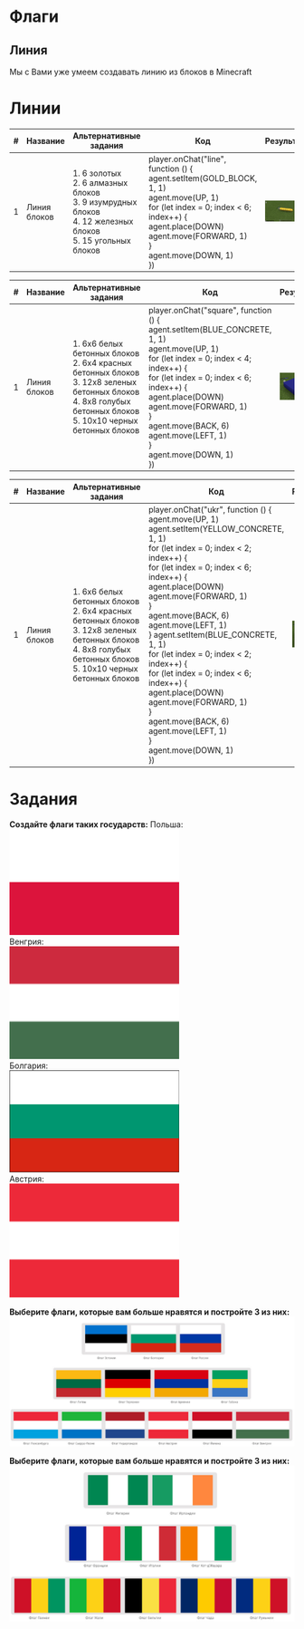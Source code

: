 # Флаги
## Линия
Мы с Вами уже умеем создавать линию из блоков в Minecraft

# Линии
|#|Название|Альтернативные задания|Код|Результат|
|---|---|---|---|---|
|1|Линия блоков| 1. 6 золотых <br> 2. 6 алмазных блоков <br> 3. 9 изумрудных блоков <br> 4. 12 железных блоков<br> 5. 15 угольных блоков|player.onChat("line", function () {<br>    agent.setItem(GOLD_BLOCK, 1, 1)<br>    agent.move(UP, 1)<br>    for (let index = 0; index < 6; index++) {<br>        agent.place(DOWN)<br>        agent.move(FORWARD, 1)<br>    }<br>    agent.move(DOWN, 1)<br>})|<img src = './img/screen-01.png' width=500>|

|#|Название|Альтернативные задания|Код|Результат|
|---|---|---|---|---|
|1|Линия блоков| 1. 6x6 белых бетонных блоков <br> 2. 6x4 красных бетонных блоков <br> 3. 12x8 зеленых бетонных блоков  <br> 4. 8х8 голубых бетонных блоков<br> 5. 10х10 черных бетонных блоков|player.onChat("square", function () {<br>    agent.setItem(BLUE_CONCRETE, 1, 1)<br>    agent.move(UP, 1)<br>    for (let index = 0; index < 4; index++) {<br>    for (let index = 0; index < 6; index++) {<br>        agent.place(DOWN)<br>        agent.move(FORWARD, 1)<br>    }<br>        agent.move(BACK, 6)<br>        agent.move(LEFT, 1)<br>    }<br>    agent.move(DOWN, 1)<br>})|<img src = './img/screen-02.png' width=500>|


|#|Название|Альтернативные задания|Код|Результат|
|---|---|---|---|---|
|1|Линия блоков| 1. 6x6 белых бетонных блоков <br> 2. 6x4 красных бетонных блоков <br> 3. 12x8 зеленых бетонных блоков  <br> 4. 8х8 голубых бетонных блоков<br> 5. 10х10 черных бетонных блоков|player.onChat("ukr", function () {<br>    agent.move(UP, 1)<br>    agent.setItem(YELLOW_CONCRETE, 1, 1)<br>    for (let index = 0; index < 2; index++) {<br>    for (let index = 0; index < 6; index++) {<br>        agent.place(DOWN)<br>        agent.move(FORWARD, 1)<br>    }<br>        agent.move(BACK, 6)<br>        agent.move(LEFT, 1)<br>    }    agent.setItem(BLUE_CONCRETE, 1, 1)<br>    for (let index = 0; index < 2; index++) {<br>    for (let index = 0; index < 6; index++) {<br>        agent.place(DOWN)<br>        agent.move(FORWARD, 1)<br>    }<br>        agent.move(BACK, 6)<br>        agent.move(LEFT, 1)<br>    }<br>    agent.move(DOWN, 1)<br>})|<img src = './img/screen-03.png' width=500>|


# Задания
**Создайте флаги таких государств:**
Польша:    
<img src = './img/poland.png' width = 300>  
Венгрия:  
<img src = './img/hungary.png' width = 300>  
Болгария:  
<img src = './img/bulgaria.jpeg' width = 300>  
Австрия:  
<img src = './img/austria.png' width = 300>  

**Выберите флаги, которые вам больше нравятся и постройте 3 из них:**
<img src = './img/flags3.jpeg'>  
  
**Выберите флаги, которые вам больше нравятся и постройте 3 из них:**
<img src = './img/flags3v.jpeg'>  
